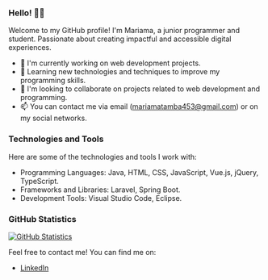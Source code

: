 ### Hello! 👋🏿

Welcome to my GitHub profile! I'm Mariama, a junior programmer and student. Passionate about creating impactful and accessible digital experiences.

- 🔭 I'm currently working on web development projects.
- 🌱 Learning new technologies and techniques to improve my programming skills.
- 👯 I'm looking to collaborate on projects related to web development and programming.
- 📫 You can contact me via email (mariamatamba453@gmail.com) or on my social networks.

### Technologies and Tools

Here are some of the technologies and tools I work with:

- Programming Languages: Java, HTML, CSS, JavaScript, Vue.js, jQuery, TypeScript.
- Frameworks and Libraries: Laravel, Spring Boot.
- Development Tools: Visual Studio Code, Eclipse.

### GitHub Statistics

[![GitHub Statistics](https://github-readme-stats.vercel.app/api?username=MariamaTamba&show_icons=true&theme=radical)](https://github.com/MariamaTamba)

Feel free to contact me! You can find me on:

- [LinkedIn](https://www.linkedin.com/in/mariama-t-9b6993230/)
